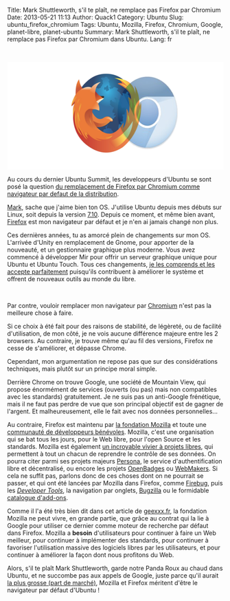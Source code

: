 Title: Mark Shuttleworth, s'il te plaît, ne remplace pas Firefox par Chromium
Date: 2013-05-21 11:13
Author: Quack1
Category: Ubuntu
Slug: ubuntu_firefox_chromium
Tags: Ubuntu, Mozilla, Firefox, Chromium, Google, planet-libre, planet-ubuntu
Summary: Mark Shuttleworth, s'il te plaît, ne remplace pas Firefox par Chromium dans Ubuntu.
Lang: fr

&nbsp;
<div align=center><img src="upload/firefox_chromium.png" width="600" height="250" align=center /></div>

Au cours du dernier Ubuntu Summit, les developpeurs d'Ubuntu se sont posé la question [du remplacement de Firefox par Chromium comme navigateur par defaut de la distribution](http://www.pcworld.fr/logiciels/actualites,ubuntu-reflechit-remplacement-navigateur-firefox-chromium-13-10-developer-summit,538645,1.htm "PCWorld Ubuntu reflechit au remplacement du navigateur Firefox par Chromium").

[Mark](https://plus.google.com/116812394236590806058/about "Mark Shuttleworth G+"), sache que j'aime bien ton OS. J'utilise Ubuntu depuis mes débuts sur Linux, soit depuis la version [7.10](http://doc.ubuntu-fr.org/gutsy "Doc Ubunt-fr Gutsy"). Depuis ce moment, et même bien avant, [Firefox](https://affiliates.mozilla.org/link/banner/35549 "Firefox Download (Affiliation Link)") est mon navigateur par défaut et je n'en ai jamais changé non plus.

Ces dernières années, tu as amorcé plein de changements sur mon OS. L'arrivée d'Unity en remplacement de Gnome, pour apporter de la nouveauté, et un gestionnaire graphique plus moderne. Vous avez commencé à développer Mir pour offrir un serveur graphique unique pour Ubuntu et Ubuntu Touch. Tous ces changements, [je les comprends et les accepte parfaitement](|filename|ubuntu_grandeur_et_decadence.md "Ubuntu : Grandeur et Décadence ?") puisqu'ils contribuent à améliorer le système et offrent de nouveaux outils au monde du libre. 

&nbsp;

Par contre, vouloir remplacer mon navigateur par [Chromium](http://www.chromium.org/Home "Chromium Browser Home Page") n'est pas la meilleure chose à faire. 

Si ce choix à été fait pour des raisons de stabilité, de légèreté, ou de facilité d'utilisation, de mon côté, je ne vois aucune différence majeure entre les 2 browsers. Au contraire, je trouve même qu'au fil des versions, Firefox ne cesse de s'améliorer, et dépasse Chrome. 

Cependant, mon argumentation ne repose pas que sur des considérations techniques, mais plutôt sur un principe moral simple. 

Derrière Chrome on trouve Google, une société de Mountain View, qui propose énormément de services (ouverts (ou pas) mais non compatibles avec les standards) gratuitement. Je ne suis pas un anti-Google frénétique, mais il ne faut pas perdre de vue que son principal objectif est de gagner de l'argent. Et malheureusement, elle le fait avec nos données personnelles...

Au contraire, Firefox est maintenu par [la fondation Mozilla](http://www.mozilla.org/en-US/about/ "Mozilla About") et toute une [communauté de développeurs bénévoles](http://www.mozilla.org/en-US/contribute/ "Mozilla Contribute"). Mozilla, c'est une organisation qui se bat tous les jours, pour le Web libre, pour l'open Source et les standards. Mozilla est également [un incroyable vivier à projets libres](https://mozillalabs.com/en-US/ "Mozilla Labs"), qui permettent à tout un chacun de reprendre le contrôle de ses données. On pourra citer parmi ses projets majeurs [Persona](http://www.mozilla.org/en-US/persona/ "Mozilla Persona"), le service d'authentification libre et décentralisé, ou encore les projets [OpenBadges](http://www.openbadges.org/ "Mozilla OpenBadges") ou [WebMakers](https://webmaker.org/en-US/ "Mozilla WebMakers"). Si cela ne suffit pas, parlons donc de ces choses dont on ne pourrait se passer, et qui ont été lancées par Mozilla dans Firefox, comme [Firebug](https://getfirebug.com/ "Mozilla Firebug"), puis les _[Developer Tools](https://developer.mozilla.org/en-US/docs/Tools "Mozilla Developer Tools")_, la navigation par onglets, [Bugzilla](http://www.bugzilla.org/ "Bugzilla") ou le formidable [catalogue d'add-ons](https://addons.mozilla.org/fr/firefox/ "Firefox Add-ons").

Comme il l'a été très bien dit dans cet article de [geexxx.fr](http://geexxx.fr/2013/05/20/utilisez-firefox/ "Geexxx - Utilisez Firefox!!!"), la fondation Mozilla ne peut vivre, en grande partie, que grâce au contrat qui la lie à Google pour utiliser ce dernier comme moteur de recherche par défaut dans Firefox. Mozilla a **besoin** d'utilisateurs pour continuer à faire un Web meilleur, pour continuer à implémenter des standards, pour continuer à favoriser l'utilisation massive des logiciels libres par les utilisateurs, et pour continuer à améliorer la façon dont nous profitons du Web.

Alors, s'il te plaît Mark Shuttleworth, garde notre Panda Roux au chaud dans Ubuntu, et ne succombe pas aux appels de Google, juste parce qu'il aurait [la plus grosse (part de marché)](gs.statcounter.com/#browser-ww-monthly-201304-201304-bar), Mozilla et Firefox méritent d'être le navigateur par défaut d'Ubuntu !